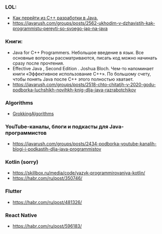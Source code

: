 ### LOL: 
- [Как перейти из C++ разработки в Java.](https://sysdev.me/kak-pereyti-iz-c-razrabotki-v-java/)
- https://javarush.com/groups/posts/2562-ukhodim-v-dzhavistih-kak-programmistu-pereyti-so-svoego-jap-na-java

### Книги:
- Java for C++ Programmers. Небольшое введение в язык. Все основные вопросы рассматриваются, писать код можно начинать сразу после прочтения.
- Effective Java , Second Edition . Joshua Bloch. Чем-то напоминает книги «Эффективное использование C++». По большому счету, чтобы понять Java после C++ этого полностью хватает.
- https://javarush.com/groups/posts/2518-chto-chitatjh-v-2020-godu-podborka-luchshikh-novihkh-knig-dlja-java-razrabotchikov

### Algorithms
- [GrokkingAlgorithms](https://github.com/mduisenov/GrokkingAlgorithms/tree/master/01_BinarySearch/src)

### YouTube-каналы, блоги и подкасты для Java-программистов
- https://javarush.com/groups/posts/2434-podborka-youtube-kanalih-blogi-i-podkastih-dlja-java-programmistov

### Kotlin (sorry)
- https://skillbox.ru/media/code/yazyk-programmirovaniya-kotlin/
- https://habr.com/ru/post/350746/

### Flutter 
- https://habr.com/ru/post/481326/

### React Native
- https://habr.com/ru/post/596183/
